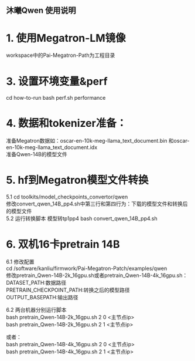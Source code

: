 ## 沐曦Qwen 使用说明

# 1. 使用Megatron-LM镜像
workspace中的Pai-Megatron-Path为工程目录  

# 3. 设置环境变量&perf
cd how-to-run
bash perf.sh performance

# 4. 数据和tokenizer准备：
准备Megatron数据如：oscar-en-10k-meg-llama_text_document.bin 和oscar-en-10k-meg-llama_text_document.idx  
准备Qwen-14B的模型文件  

# 5. hf到Megatron模型文件转换
5.1 cd toolkits/model_checkpoints_convertor/qwen  
修改convert_qwen_14B_pp4.sh中第三行和第四行为：下载的模型文件和转换后的模型文件  
5.2 运行转换脚本
模型转tp1pp4
bash convert_qwen_14B_pp4.sh  

# 6. 双机16卡pretrain 14B
6.1 修改配置  
cd /software/kanliu/firmwork/Pai-Megatron-Patch/examples/qwen  
修改pretrain_Qwen-14B-2k_16gpu.sh或者pretrain_Qwen-14B-4k_16gpu.sh：  
DATASET_PATH:数据路径   
PRETRAIN_CHECKPOINT_PATH:转换之后的模型路径   
OUTPUT_BASEPATH:输出路径   

6.2 两台机器分别运行脚本  
bash pretrain_Qwen-14B-2k_16gpu.sh 2 0 <主节点ip>  
bash pretrain_Qwen-14B-2k_16gpu.sh 2 1 <主节点ip>  

或者：  
bash pretrain_Qwen-14B-4k_16gpu.sh 2 0 <主节点ip>  
bash pretrain_Qwen-14B-4k_16gpu.sh 2 1 <主节点ip>
